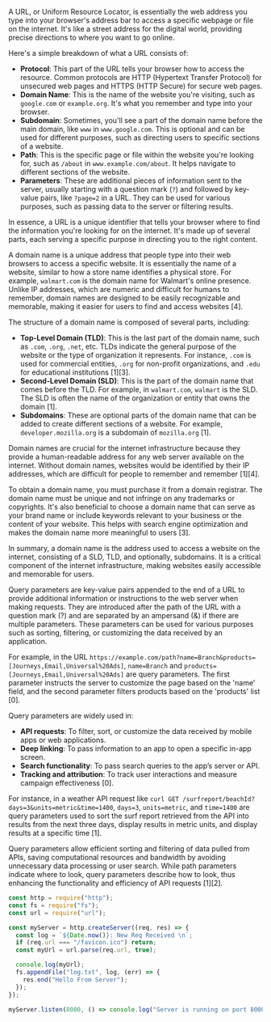 A URL, or Uniform Resource Locator, is essentially the web address you type into your browser's address bar to access a specific webpage or file on the internet. It's like a street address for the digital world, providing precise directions to where you want to go online.

Here's a simple breakdown of what a URL consists of:

- **Protocol**: This part of the URL tells your browser how to access the resource. Common protocols are HTTP (Hypertext Transfer Protocol) for unsecured web pages and HTTPS (HTTP Secure) for secure web pages.
- **Domain Name**: This is the name of the website you're visiting, such as `google.com` or `example.org`. It's what you remember and type into your browser.
- **Subdomain**: Sometimes, you'll see a part of the domain name before the main domain, like `www` in `www.google.com`. This is optional and can be used for different purposes, such as directing users to specific sections of a website.
- **Path**: This is the specific page or file within the website you're looking for, such as `/about` in `www.example.com/about`. It helps navigate to different sections of the website.
- **Parameters**: These are additional pieces of information sent to the server, usually starting with a question mark (`?`) and followed by key-value pairs, like `?page=2` in a URL. They can be used for various purposes, such as passing data to the server or filtering results.

In essence, a URL is a unique identifier that tells your browser where to find the information you're looking for on the internet. It's made up of several parts, each serving a specific purpose in directing you to the right content.

A domain name is a unique address that people type into their web browsers to access a specific website. It is essentially the name of a website, similar to how a store name identifies a physical store. For example, `walmart.com` is the domain name for Walmart's online presence. Unlike IP addresses, which are numeric and difficult for humans to remember, domain names are designed to be easily recognizable and memorable, making it easier for users to find and access websites [4].

The structure of a domain name is composed of several parts, including:

- **Top-Level Domain (TLD)**: This is the last part of the domain name, such as `.com`, `.org`, `.net`, etc. TLDs indicate the general purpose of the website or the type of organization it represents. For instance, `.com` is used for commercial entities, `.org` for non-profit organizations, and `.edu` for educational institutions [1][3].
- **Second-Level Domain (SLD)**: This is the part of the domain name that comes before the TLD. For example, in `walmart.com`, `walmart` is the SLD. The SLD is often the name of the organization or entity that owns the domain [1].
- **Subdomains**: These are optional parts of the domain name that can be added to create different sections of a website. For example, `developer.mozilla.org` is a subdomain of `mozilla.org` [1].

Domain names are crucial for the internet infrastructure because they provide a human-readable address for any web server available on the internet. Without domain names, websites would be identified by their IP addresses, which are difficult for people to remember and remember [1][4].

To obtain a domain name, you must purchase it from a domain registrar. The domain name must be unique and not infringe on any trademarks or copyrights. It's also beneficial to choose a domain name that can serve as your brand name or include keywords relevant to your business or the content of your website. This helps with search engine optimization and makes the domain name more meaningful to users [3].

In summary, a domain name is the address used to access a website on the internet, consisting of a SLD, TLD, and optionally, subdomains. It is a critical component of the internet infrastructure, making websites easily accessible and memorable for users.

Query parameters are key-value pairs appended to the end of a URL to provide additional information or instructions to the web server when making requests. They are introduced after the path of the URL with a question mark (?) and are separated by an ampersand (&) if there are multiple parameters. These parameters can be used for various purposes such as sorting, filtering, or customizing the data received by an application.

For example, in the URL `https://example.com/path?name=Branch&products=[Journeys,Email,Universal%20Ads]`, `name=Branch` and `products=[Journeys,Email,Universal%20Ads]` are query parameters. The first parameter instructs the server to customize the page based on the 'name' field, and the second parameter filters products based on the 'products' list [0].

Query parameters are widely used in:

- **API requests**: To filter, sort, or customize the data received by mobile apps or web applications.
- **Deep linking**: To pass information to an app to open a specific in-app screen.
- **Search functionality**: To pass search queries to the app’s server or API.
- **Tracking and attribution**: To track user interactions and measure campaign effectiveness [0].

For instance, in a weather API request like `curl GET /surfreport/beachId?days=3&units=metric&time=1400`, `days=3`, `units=metric`, and `time=1400` are query parameters used to sort the surf report retrieved from the API into results from the next three days, display results in metric units, and display results at a specific time [1].

Query parameters allow efficient sorting and filtering of data pulled from APIs, saving computational resources and bandwidth by avoiding unnecessary data processing or user search. While path parameters indicate where to look, query parameters describe how to look, thus enhancing the functionality and efficiency of API requests [1][2].

```javascript
const http = require("http");
const fs = require("fs");
const url = require("url");

const myServer = http.createServer((req, res) => {
  const log = `${Date.now()}: New Req Received \n`;
  if (req.url === "/favicon.ico") return;
  const myUrl = url.parse(req.url, true);

  console.log(myUrl);
  fs.appendFile("log.txt", log, (err) => {
    res.end("Hello From Server");
  });
});

myServer.listen(8000, () => console.log("Server is running on port 8000"));
```
